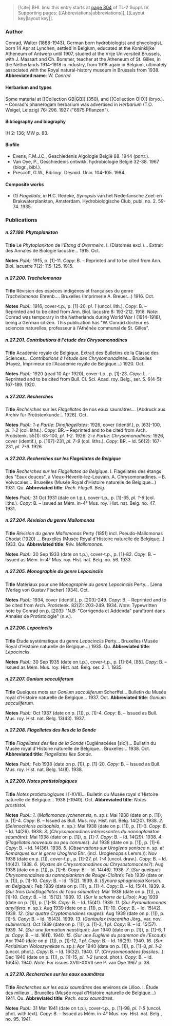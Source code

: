 > [!cite] BHL link: this entry starts at [page 304](https://www.biodiversitylibrary.org/page/33265981) of TL-2 Suppl. IV.
> Supporting pages: [[Abbreviations|abbreviations]], [[Layout key|layout key]].

### Author

Conrad, Walter (1888-1943), German born hydrobiologist and phycologist, born 14 Apr at Lynchen, settled in Belgium, educated at the Koninklijke Atheneum of Antwerp until 1907, studied at the Vrije Universiteit Brussels, with J. Massart and Ch. Bommer, teacher at the Atheneum of St. Gilles, in the Netherlands 1914-1918 in industry, from 1918 again in Belgium, ultimately associated with the Royal natural-history museum in Brussels from 1938. 
**Abbreviated name**: *W. Conrad*

#### Herbarium and types

Some material at [[Collection GB|GB]] (350), and [[Collection O|O]] (bryo.). – Conrad's phanerogam herbarium was advertised in *Herbarium* (T.O. Weigel, Leipzig) 76: 296. 1927 ("6975 Pflanzen").

#### Bibliography and biography

IH 2: 136; MW p. 83.

#### Biofile

- Evens, F.M.J.C., Geschiedenis Algologie België 88. 1944 (portr.).
- Van Oye, P., Geschiedenis ontwikk. hydrobiologie België 32-38. 1967 (biogr., bibl.).
- Prescott, G.W., Bibliogr. Desmid. Univ. 104-105. 1984.

#### Composite works

- (1) *Flagellata*, *in* H.C. Redeke, *Synopsis* van het Nederlansche Zoet-en Brakwaterplankton, Amsterdam. Hydrobiologische Club, publ. no. 2. 59-74. 1935.

### Publications

##### n.27.199. Phytoplankton

**Title**
Le *Phytoplankton* de l'*Étang* d'*Overmeire*. I. (Diatomés excl.)... Extrait des Annales de Biologie lacustre... 1915. Oct.

**Notes**
*Publ*.: 1915, p. \[1\]-11. *Copy*: B. – Reprinted and to be cited from Ann. Biol. lacustre 7(2): 115-125. 1915.

##### n.27.200. Trachelomonas

**Title**
Révision des espèces indigènes et françaises du genre *Trachelomonas* Ehrenb.... Bruxelles (Imprimerie A. Breuer...) 1916. Oct.

**Notes**
*Publ*.: 1916, cover-t.p., p. \[1\]-20, *pl. 1* (uncol. lith.). *Copy*: B. – Reprinted and to be cited from Ann. Biol. lacustre 8: 193-212. 1916.
*Note*: Conrad was temporary in the Netherlands during World War I (1914-1918), being a German citizen. This publication has "W. Conrad docteur ès sciences naturelles, professeur à l'Athénée communal de St. Gilles".

##### n.27.201. Contributions à l'étude des Chrysomonadines

**Title**
Académie royale de Belgique. Extrait des Bulletins de la Classe des Sciences... *Contributions à l'étude des Chrysomonadines*... Bruxelles (Hayez, Imprimeur de l'Académie royale de Belgique...) 1920. Oct.

**Notes**
*Publ*.: 1920 (read 10 Apr 1920), cover-t.p., p. \[1\]-23. *Copy*: L. – Reprinted and to be cited from Bull. Cl. Sci. Acad. roy. Belg., ser. 5. 6(4-5): 167-189. 1920.

##### n.27.202. Recherches

**Title**
*Recherches* sur les *Flagellates* de nos eaux saumâtres... \[Abdruck aus Archiv für Protistenkunde... 1926\]. Oct.

**Notes**
*Publ*.: *1-e Partie*: *Dinoflagellates*: 1926, cover (identif.), p. \[63\]-100, *pl. 1-2* (col. liths.).
*Copy*: BR. – Reprinted and to be cited from Arch. Protistenk. 55(1): 63-100, *pl. 1-2.* 1926.
*2-e Partie*: *Chrysomonadines*: 1926, cover (identif.), p. \[167\]-231, *pl. 7-9* (col. liths.). *Copy*: BR. – Id. 56(2): 167-231, *pl. 7-9.* 1926.

##### n.27.203. Recherches sur les Flagellates de Belgique

**Title**
*Recherches sur les Flagellates de Belgique*. I. Flagellates des étangs des "Eaux douces", à Vieux-Héverlé-lez-Louvain. A. Chrysomonadines. – B. Volvocales... Bruxelles (Musée Royal d'Histoire naturelle de Belgique...) 1931. Qu.
**Abbreviated title**: *Rech. Flagell. Belg.*

**Notes**
*Publ*.: 31 Oct 1931 (date on t.p.), cover-t.p., p. \[1\]-65, *pl. 1-6* (col. liths.). *Copy*: B. – Issued as Mém. in-4° Mus. roy. Hist. nat. Belg. no. 47. 1931.

##### n.27.204. Révision du genre Mallomonas

**Title**
*Révision du genre Mallomonas* Perty (1851) incl. Pseudo-Mallomonas Chodat (1920) ... Bruxelles (Musée Royal d'Histoire naturelle de Belgique...) 1933. Qu.
**Abbreviated title**: *Rév. Mallomonas*.

**Notes**
*Publ*.: 30 Sep 1933 (date on t.p.), cover-t.p., p. \[1\]-82. *Copy*: B. – Issued as Mém. in-4° Mus. roy. Hist. nat. Belg. no. 56. 1933.

##### n.27.205. Monographie du genre Lepocinclis

**Title**
Matériaux pour une *Monographie du genre Lepocinclis* Perty... \[Jena (Verlag von Gustav Fischer) 1934\]. Oct.

**Notes**
*Publ*.: 1934, cover (identif.), p. \[203\]-249. *Copy*: B. – Reprinted and to be cited from Arch. Protistenk. 82(2): 203-249. 1934.
*Note*: Typewritten note by Conrad on p. \[203\]: "N.B: "Corrigenda et Addenda" paraîtront dans Annales de Protistologie" (n.v.).

##### n.27.206. Lepocinclis

**Title**
Étude systématique du genre *Lepocinclis* Perty... Bruxelles (Musée Royal d'Histoire naturelle de Belgique...) 1935. Qu.
**Abbreviated title**: *Lepocinclis*.

**Notes**
*Publ*.: 30 Sep 1935 (date on t.p.), cover-t.p., p. \[1\]-84, \[85\]. *Copy*: B. – Issued as Mém. Mus. roy. Hist. nat. Belg. ser. 2. 1. 1935.

##### n.27.207. Gonium sacculiferum

**Title**
Quelques mots sur *Gonium sacculiferum* Scherffel... Bulletin du Musée royal d'Histoire naturelle de Belgique... 1937. Oct.
**Abbreviated title**: *Gonium sacculiferum*.

**Notes**
*Publ*.: Oct 1937 (date on p. \[1\]), p. \[1\]-4. *Copy*: B. – Issued as Bull. Mus. roy. Hist. nat. Belg. 13(43). 1937.

##### n.27.208. Flagellates des Iles de la Sonde

**Title**
*Flagellates des Iles de la Sonde* (Euglénacéées \[sic\])... Bulletin du Musée royal d'Histoire naturelle de Belgique... Bruxelles... 1938. Oct.
**Abbreviated title**: *Flagellates Iles Sonde*.

**Notes**
*Publ*.: Feb 1938 (date on p. \[1\]), p. \[1\]-20. *Copy*: B. – Issued as Bull. Mus. roy. Hist. nat. Belg. 14(8). 1938.

##### n.27.209. Notes protistologiques

**Title**
*Notes protistologiques* I \[-XVII\]... Bulletin du Musée royal d'Histoire naturelle de Belgique... 1938 \[-1940\]. Oct.
**Abbreviated title**: *Notes prostistol.*

**Notes**
*Publ*.: *1*. (*Mallomonas lychenensis*, n. sp.): Mai 1938 (date on p. \[1\]), p. \[1\]-4. *Copy*: B. – Issued as Bull. Mus. roy. Hist. nat. Belg. 14(20). 1938.
*2*. (*Selenochloris acidophila*, n. sp.): Mai 1938 (date on p. \[1\]), p. \[1\]-3. *Copy*: B. – Id. 14(26). 1938.
*3*. (*Chrysomonadines intéressantes du nannoplankton saumâtre*): Mai 1938 (date on p. \[1\]), p. \[1\]-7. *Copy*: B. – Id. 14(29). 1938.
*4*. (*Flagellates nouveaux ou peu connues*): Jul 1938 (date on p. \[1\]), p. \[1\]-6. *Copy*: B. – Id. 14(36). 1938.
*5*. (*Observations sur Uroglena soniaca* n. sp. *et Remarques sur le genre Uroglena* Ehr. (incl. Uroglenopsis Lemm.)): Nov 1938 (date on p. \[1\]), cover-t.p., p. \[1\]-27, *pl. 1-4* (uncol. draw.). *Copy*: B. – Id. 14(42). 1938.
*6*. (*Kystes de Chrysomonadines ou Chrysostomacées?*): Aug 1938 (date on p. \[1\]), p. \[1\]-6.
*Copy*: B. – Id. 14(46). 1938.
*7*. (*Sur quelques Chrysomonadines du nannoplankton de Rouge-Cloître*): Feb 1939 (date on p. \[1\]), p. \[1\]-10. *Copy*: B. – Id. 15(2). 1939.
*8*. (*Synura sphagnicola* Korsch. *en Belgique*): Feb 1939 (date on p. \[1\]), p. \[1\]-4. *Copy*: B. – Id. 15(4). 1939.
*9*. (*Sur trois Dinoflagellates de l'eau saumâtre*): Mar 1939 (date on p. \[1\]), p. \[1\]-10. *Copy*: B. – Id. 15(12). 1939.
*10*. (*Sur le schorre de Lilloo*): Aug 1939 (date on p. \[1\]), p. \[1\]-18. *Copy*: B. – Id. 15(41). 1939.
*11*. (*Sur Pyramidomonas amylifera*, n. sp.): Aug 1939 (date on p. \[1\]), p. \[1\]-10. *Copy*: B. – Id. 15(42). 1939.
*12*. (*Sur quatre Cryptomonaines rouges*): Aug 1939 (date on p. \[1\]), p. \[1\]-5. *Copy*: B. – Id. 15(43). 1939.
*13*. (*Goniaulax triacantha* Jörg., var. nov. *subinermis*): Oct 1939 (date on p. \[1\]), p. \[1\]-3, *1 pl*. *Copy*: B. – Id. 15(57). 1939.
*14*. (*Sur une formation neastique*): Jan 1940 (date on p. \[1\]), p. \[1\]-6, *1 pl*. *Copy*: B. – Id. 16(1). 1940.
*15*. (*Sur une Euglène du psammon de l'Escaut*): Apr 1940 (date on p. \[1\]), p. \[1\]-12, *1 pl*.
*Copy*: B. – Id. 16(29). 1940.
*16*. (*Sur Peridinium Woloszynskae* n. sp.): Apr 1940 (date on p. \[1\]), p. \[1\]-8, *pl*. *1*-*2* (uncol. phot.). *Copy*: B. – Id. 16(32). 1940.
*17*. (*Chrysomonadées fossiles*...): Dec 1940 (date on p. \[1\]), p. \[1\]-15, *pl*. *1*-*2* (uncol. phot.).
*Copy*: B. – Id. 16(45). 1940.
*Note*: For issues XVIII-XXVII see P. van Oye 1967 p. 38.

##### n.27.210. Recherches sur les eaux saumâtres

**Title**
*Recherches sur les eaux saumâtres* des environs de Lilloo. I. Étude des milieux... Bruxelles (Musée royal d'Histoire naturelle de Belgique...) 1941. Qu.
**Abbreviated title**: *Rech. eaux saumâtres*.

**Notes**
*Publ*.: 31 Mar 1941 (date on t.p.), cover-t.p., p. \[1\]-98, *pl. 1-5* (uncol. phot. with text). *Copy*: B. – Issued as Mém. in-4° Mus. roy. Hist. nat. Belg., no. 95. 1941.

